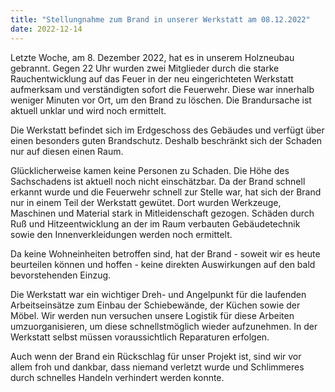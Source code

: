 ```yaml
---
title: "Stellungnahme zum Brand in unserer Werkstatt am 08.12.2022"
date: 2022-12-14
---
```


Letzte Woche, am 8. Dezember 2022, hat es in unserem Holzneubau gebrannt.
Gegen 22 Uhr wurden zwei Mitglieder durch die starke Rauchentwicklung auf das Feuer in der neu eingerichteten
Werkstatt aufmerksam und verständigten sofort die Feuerwehr. Diese war innerhalb weniger Minuten vor Ort, um den Brand zu löschen. 
Die Brandursache ist aktuell unklar und wird noch ermittelt.

Die Werkstatt befindet sich im Erdgeschoss des Gebäudes und verfügt über einen besonders guten Brandschutz.
Deshalb beschränkt sich der Schaden nur auf diesen einen Raum.

Glücklicherweise kamen keine Personen zu Schaden. Die Höhe des Sachschadens ist aktuell noch nicht einschätzbar.
Da der Brand schnell erkannt wurde und die Feuerwehr schnell zur Stelle war, hat sich der Brand nur in einem Teil der
Werkstatt gewütet. Dort wurden Werkzeuge, Maschinen und Material stark in Mitleidenschaft gezogen.
Schäden durch Ruß und Hitzeentwicklung an der im Raum verbauten Gebäudetechnik sowie den Innenverkleidungen werden noch ermittelt.

Da keine Wohneinheiten betroffen sind, hat der Brand - soweit wir es heute beurteilen können und hoffen - keine direkten
Auswirkungen auf den bald bevorstehenden Einzug.

Die Werkstatt war ein wichtiger Dreh- und Angelpunkt für die laufenden Arbeitseinsätze zum Einbau der Schiebewände,
der Küchen sowie der Möbel.
Wir werden nun versuchen unsere Logistik für diese Arbeiten umzuorganisieren, um diese schnellstmöglich wieder aufzunehmen.
In der Werkstatt selbst müssen voraussichtlich Reparaturen erfolgen. 

Auch wenn der Brand ein Rückschlag für unser Projekt ist, sind wir vor allem froh und dankbar, dass niemand verletzt
wurde und Schlimmeres durch schnelles Handeln verhindert werden konnte.
